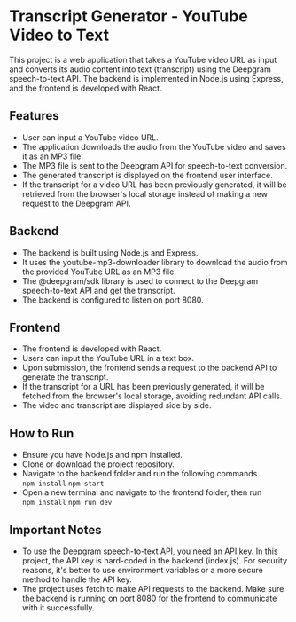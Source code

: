 # Transcript Generator - YouTube Video to Text
<p>This project is a web application that takes a YouTube video URL as input and converts its audio content into text (transcript) using the Deepgram speech-to-text API. The backend is implemented in Node.js using Express, and the frontend is developed with React.</p>

## Features
* User can input a YouTube video URL.
* The application downloads the audio from the YouTube video and saves it as an MP3 file.
* The MP3 file is sent to the Deepgram API for speech-to-text conversion.
* The generated transcript is displayed on the frontend user interface.
* If the transcript for a video URL has been previously generated, it will be retrieved from the browser's local storage instead of making a new request to the Deepgram API.

## Backend
* The backend is built using Node.js and Express.
* It uses the youtube-mp3-downloader library to download the audio from the provided YouTube URL as an MP3 file.
* The @deepgram/sdk library is used to connect to the Deepgram speech-to-text API and get the transcript.
* The backend is configured to listen on port 8080.

## Frontend
* The frontend is developed with React.
* Users can input the YouTube URL in a text box.
* Upon submission, the frontend sends a request to the backend API to generate the transcript.
* If the transcript for a URL has been previously generated, it will be fetched from the browser's local storage, avoiding redundant API calls.
* The video and transcript are displayed side by side.

## How to Run
* Ensure you have Node.js and npm installed.
* Clone or download the project repository.
* Navigate to the backend folder and run the following commands </br>
  ```npm install```
  ```npm start```
* Open a new terminal and navigate to the frontend folder, then run </br>
  ```npm install``` 
  ```npm run dev```

## Important Notes
* To use the Deepgram speech-to-text API, you need an API key. In this project, the API key is hard-coded in the backend (index.js). For security reasons, it's better to use environment variables or a more secure method to handle the API key.
* The project uses fetch to make API requests to the backend. Make sure the backend is running on port 8080 for the frontend to communicate with it successfully.
